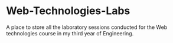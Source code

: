 # Web-Technologies-Labs

A place to store all the laboratory sessions conducted for the Web technologies course in my third year of Engineering.
